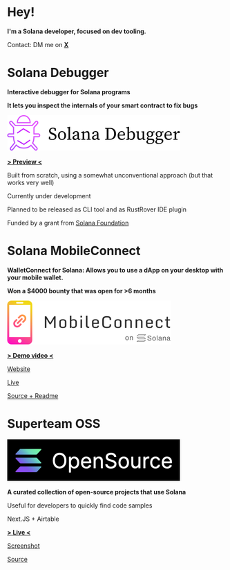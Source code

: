 # Hey!

**I'm a Solana developer, focused on dev tooling.**

Contact: DM me on [**X**](https://x.com/maximschmidt94)

# Solana Debugger

**Interactive debugger for Solana programs**

**It lets you inspect the internals of your smart contract to fix bugs**

[![Solana Debugger](debugger-icon.png)](https://github.com/Solana-Debugger)

[**> Preview <**](https://x.com/maximschmidt94/status/1914802590568562965)

Built from scratch, using a somewhat unconventional approach (but that works very well)

Currently under development

Planned to be released as CLI tool and as RustRover IDE plugin

Funded by a grant from [Solana Foundation](https://solana.org/)

# Solana MobileConnect

**WalletConnect for Solana: Allows you to use a dApp on your desktop with your mobile wallet.**

**Won a $4000 bounty that was open for >6 months**

[![MobileConnect](logo.png)](https://solana-mobileconnect.com)

[**> Demo video <**](https://www.youtube.com/watch?v=t1ed9T6w3Ao)

[Website](https://solana-mobileconnect.com)

[Live](https://solana-mobileconnect.com/nft-demo)

[Source + Readme](https://github.com/Solana-MobileConnect)

# Superteam OSS

[![Superteam OSS](oss.png)](https://oss.superteam.fun/)

**A curated collection of open-source projects that use Solana**

Useful for developers to quickly find code samples

Next.JS + Airtable

[**> Live <**](https://oss.superteam.fun/)

[Screenshot](oss_screenshot.png)

[Source](https://github.com/maxims94/superteam-opensource)

